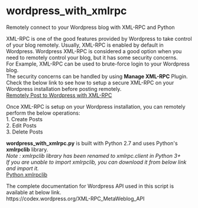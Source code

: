# wordpress_with_xmlrpc
Remotely connect to your Wordpress blog with XML-RPC and Python

<p>
	XML-RPC is one of the good features provided by Wordpress to take control of your blog remotely. Usually, XML-RPC is enabled by default in Wordpress. Wordpress XML-RPC is considered a good option when you need to remotely control your blog, but it has some security concerns.<br>
	For Example, XML-RPC can be used to brute-force login to your Wordpress blog.<br>
	The security concerns can be handled by using <b>Manage XML-RPC</b> Plugin. Check the below link to see how to setup a secure XML-RPC on your Wordpress installation before posting remotely.<br>
	<a href="https://www.anirudhsethi.in/blog/tech/remotely-connect-to-wordpress-with-xmlrpc/">Remotely Post to Wordpress with XML-RPC</a>
</p>
<p>
	Once XML-RPC is setup on your Wordpress installation, you can remotely perform the below operations:<br>
	1. Create Posts<br>
	2. Edit Posts<br>
	3. Delete Posts
</p>
<p>
	<b>wordpress_with_xmlrpc.py</b> is built with Python 2.7 and uses Python's <b>xmlrpclib</b> library.<br>
	<em>Note : xmlrpclib library has been renamed to xmlrpc.client in Python 3+</em><br>
	<em>If you are unable to import xmlrpclib, you can download it from below link and import it.</em><br>
	<a href="https://github.com/python/cpython/blob/2.7/Lib/xmlrpclib.py">Python xmlrpclib</a>
</p>
<p>
	The complete documentation for Wordpress API used in this script is available at below link.<br>
	https://codex.wordpress.org/XML-RPC_MetaWeblog_API
</p>
